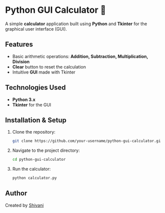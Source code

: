 # Python GUI Calculator 🧮

A simple **calculator** application built using **Python** and **Tkinter** for the graphical user interface (GUI).

## Features
- Basic arithmetic operations: **Addition, Subtraction, Multiplication, Division**
- **Clear** button to reset the calculation
- Intuitive **GUI** made with Tkinter

## Technologies Used
- **Python 3.x**
- **Tkinter** for the GUI

## Installation & Setup
1. Clone the repository:
   ```bash
   git clone https://github.com/your-username/python-gui-calculator.git
   ```

2. Navigate to the project directory:
   ```bash
   cd python-gui-calculator
   ```

3. Run the calculator:
   ```bash
   python calculator.py
   ```
## Author
Created by [Shivani](https://github.com/shi-va-ni-singh)
